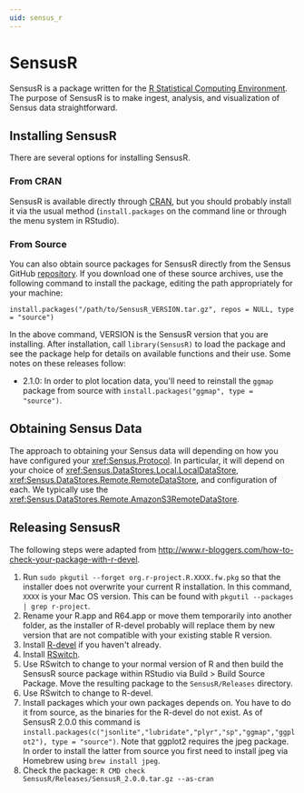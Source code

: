 ```yaml
---
uid: sensus_r
---
```


# SensusR

SensusR is a package written for the [R Statistical Computing Environment](http://www.r-project.org). The purpose of SensusR 
is to make ingest, analysis, and visualization of Sensus data straightforward.

## Installing SensusR
There are several options for installing SensusR.

### From CRAN
SensusR is available directly through [CRAN](http://cran.r-project.org/web/packages/SensusR/index.html), but you should 
probably install it via the usual method (`install.packages` on the command line or through the menu system in RStudio).

### From Source
You can also obtain source packages for SensusR directly from the Sensus 
GitHub [repository](https://github.com/MatthewGerber/sensus/tree/master/SensusR/Releases). If you download one of these 
source archives, use the following command to install the package, editing the path appropriately for your machine:

    install.packages("/path/to/SensusR_VERSION.tar.gz", repos = NULL, type = "source")

In the above command, VERSION is the SensusR version that you are installing. After installation, call `library(SensusR)` to 
load the package and see the package help for details on available functions and their use. Some notes on these releases follow:

* 2.1.0:  In order to plot location data, you'll need to reinstall the `ggmap` package from source with `install.packages("ggmap", type = "source")`.

## Obtaining Sensus Data
The approach to obtaining your Sensus data will depending on how you have configured your <xref:Sensus.Protocol>. In particular, 
it will depend on your choice of <xref:Sensus.DataStores.Local.LocalDataStore>, <xref:Sensus.DataStores.Remote.RemoteDataStore>, 
and configuration of each. We typically use the <xref:Sensus.DataStores.Remote.AmazonS3RemoteDataStore>.

## Releasing SensusR
The following steps were adapted from http://www.r-bloggers.com/how-to-check-your-package-with-r-devel.

1. Run `sudo pkgutil --forget org.r-project.R.XXXX.fw.pkg` so that the installer does not overwrite your current R installation. 
   In this command, `XXXX` is your Mac OS version. This can be found with `pkgutil --packages | grep r-project`.
1. Rename your R.app and R64.app or move them temporarily into another folder, as the installer of R-devel probably will replace 
   them by new version that are not compatible with your existing stable R version.
1. Install [R-devel](http://r.research.att.com) if you haven't already.
1. Install [RSwitch](http://r.research.att.com/#other).
1. Use RSwitch to change to your normal version of R and then build the SensusR source package within RStudio via Build > Build 
   Source Package. Move the resulting package to the `SensusR/Releases` directory.
1. Use RSwitch to change to R-devel.
1. Install packages which your own packages depends on. You have to do it from source, as the binaries for the R-devel do not 
   exist. As of SensusR 2.0.0 this command is `install.packages(c("jsonlite","lubridate","plyr","sp","ggmap","ggplot2"), type = "source")`. Note 
   that ggplot2 requires the jpeg package. In order to install the latter from source you first need to install jpeg via Homebrew using `brew install jpeg`.
1. Check the package:  `R CMD check SensusR/Releases/SensusR_2.0.0.tar.gz --as-cran`
